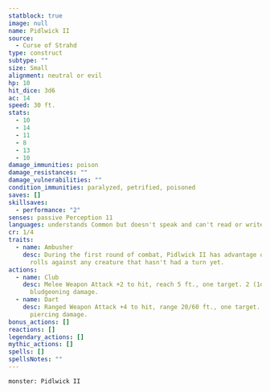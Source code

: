 ```yaml
---
statblock: true
image: null
name: Pidlwick II
source:
  - Curse of Strahd
type: construct
subtype: ""
size: Small
alignment: neutral or evil
hp: 10
hit_dice: 3d6
ac: 14
speed: 30 ft.
stats:
  - 10
  - 14
  - 11
  - 8
  - 13
  - 10
damage_immunities: poison
damage_resistances: ""
damage_vulnerabilities: ""
condition_immunities: paralyzed, petrified, poisoned
saves: []
skillsaves:
  - performance: "2"
senses: passive Perception 11
languages: understands Common but doesn't speak and can't read or write
cr: 1/4
traits:
  - name: Ambusher
    desc: During the first round of combat, Pidlwick II has advantage on attack
      rolls against any creature that hasn't had a turn yet.
actions:
  - name: Club
    desc: Melee Weapon Attack +2 to hit, reach 5 ft., one target. 2 (1d4)
      bludgeoning damage.
  - name: Dart
    desc: Ranged Weapon Attack +4 to hit, range 20/60 ft., one target. 4 (1d4 + 2)
      piercing damage.
bonus_actions: []
reactions: []
legendary_actions: []
mythic_actions: []
spells: []
spellsNotes: ""
---
```


```statblock
monster: Pidlwick II
```
